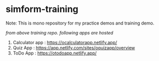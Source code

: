 # simform-training
  
Note: This is mono repository for my practice demos and training demo.

_from above training repo. following apps are hosted_

1. Calculator app : https://ocalculatorapp.netlify.app/
2. Quiz App :  https://app.netlify.com/sites/oquizapp/overview
3. ToDo App : https://otodoapp.netlify.app/
